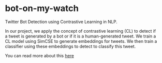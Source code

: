 # bot-on-my-watch
Twitter Bot Detection using Contrastive Learning in NLP. 

In our project, we apply the concept of contrastive learning (CL) to detect if a tweet is generated by a bot or if it is a human-generated tweet. We train a CL model using SimCSE to generate embeddings for tweets. We then train a classifier using these embeddings to detect to classify this tweet.

You can read more about this [here](bot-on-my-watch_ProjectReport.pdf)

